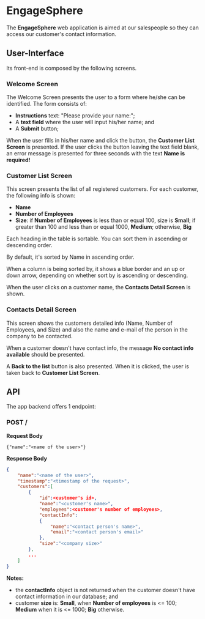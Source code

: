 # EngageSphere

The **EngageSphere** web application is aimed at our salespeople so they can access our customer's contact information.

## User-Interface

Its front-end is composed by the following screens.

### Welcome Screen

The Welcome Screen presents the user to a form where he/she can be identified. The form consists of:

- **Instructions** text: "Please provide your name:";
- A **text field** where the user will input his/her name; and
- A **Submit** button;

When the user fills in his/her name and click the button, the **Customer List Screen** is presented. If the user clicks the button leaving the text field blank, an error message is presented for three seconds with the text **Name is required!**

### Customer List Screen

This screen presents the list of all registered customers. For each customer, the following info is shown:

- **Name**
- **Number of Employees**
- **Size**: if **Number of Employees** is less than or equal 100, size is **Small**; if greater than 100 and less than or equal 1000, **Medium**; otherwise, **Big**

Each heading in the table is sortable. You can sort them in ascending or descending order.

By default, it's sorted by Name in ascending order.

When a column is being sorted by, it shows a blue border and an up or down arrow, depending on whether sort by is ascending or descending.

When the user clicks on a customer name, the **Contacts Detail Screen** is shown.

### Contacts Detail Screen

This screen shows the customers detailed info (Name, Number of Employees, and Size) and also the name and e-mail of the person in the company to be contacted.

When a customer doesn't have contact info, the message **No contact info available** should be presented.

A **Back to the list** button is also presented. When it is clicked, the user is taken back to **Customer List Screen**.

## API

The app backend offers 1 endpoint:

### POST /

**Request Body**

```
{"name":"<name of the user>"}
```

**Response Body**

```json
{
    "name":"<name of the user>",
    "timestamp":"<timestamp of the request>",
    "customers":[
        {
            "id":<customer's id>,
            "name":"<customer's name>",
            "employees":<customer's number of employees>,
            "contactInfo":
            {
                "name":"<contact person's name>",
                "email":"<contact person's email>"
            },
            "size":"<company size>"
        },
        ...
    ]
}
```

**Notes:**

- the **contactInfo** object is not returned when the customer doesn't have contact information in our database; and
- customer **size** is: **Small**, when **Number of employees** is <= 100; **Medium** when it is <= 1000; **Big** otherwise.
